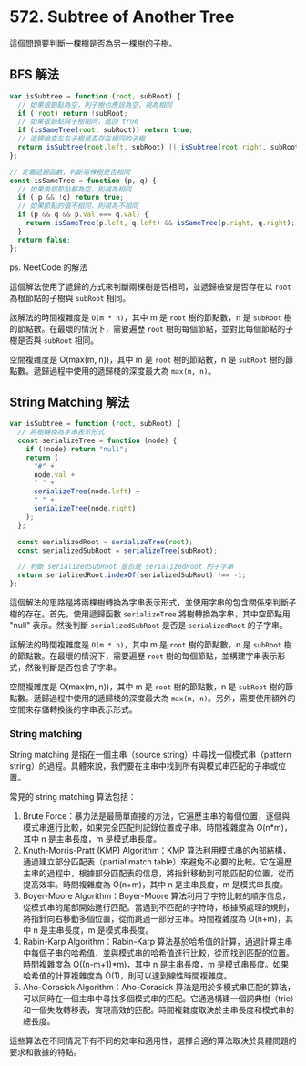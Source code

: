 # 572. Subtree of Another Tree

這個問題要判斷一棵樹是否為另一棵樹的子樹。

## BFS 解法

```javascript
var isSubtree = function (root, subRoot) {
  // 如果根節點為空，則子樹也應該為空，視為相同
  if (!root) return !subRoot;
  // 如果根節點與子樹相同，返回 true
  if (isSameTree(root, subRoot)) return true;
  // 遞歸檢查左右子樹是否存在相同的子樹
  return isSubtree(root.left, subRoot) || isSubtree(root.right, subRoot);
};

// 定義遞歸函數，判斷兩棵樹是否相同
const isSameTree = function (p, q) {
  // 如果兩個節點都為空，則視為相同
  if (!p && !q) return true;
  // 如果節點的值不相同，則視為不相同
  if (p && q && p.val === q.val) {
    return isSameTree(p.left, q.left) && isSameTree(p.right, q.right);
  }
  return false;
};
```

ps. NeetCode 的解法

這個解法使用了遞歸的方式來判斷兩棵樹是否相同，並遞歸檢查是否存在以 `root` 為根節點的子樹與 `subRoot` 相同。

該解法的時間複雜度是 `O(m * n)`，其中 m 是 `root` 樹的節點數，n 是 `subRoot` 樹的節點數。在最壞的情況下，需要遍歷 `root` 樹的每個節點，並對比每個節點的子樹是否與 `subRoot` 相同。

空間複雜度是 O(max(m, n))，其中 m 是 `root` 樹的節點數，n 是 `subRoot` 樹的節點數。遞歸過程中使用的遞歸棧的深度最大為 `max(m, n)`。

## String Matching 解法

```javascript
var isSubtree = function (root, subRoot) {
  // 將樹轉換為字串表示形式
  const serializeTree = function (node) {
    if (!node) return "null";
    return (
      "#" +
      node.val +
      " " +
      serializeTree(node.left) +
      " " +
      serializeTree(node.right)
    );
  };

  const serializedRoot = serializeTree(root);
  const serializedSubRoot = serializeTree(subRoot);

  // 判斷 serializedSubRoot 是否是 serializedRoot 的子字串
  return serializedRoot.indexOf(serializedSubRoot) !== -1;
};
```

這個解法的思路是將兩棵樹轉換為字串表示形式，並使用字串的包含關係來判斷子樹的存在。首先，使用遞歸函數 `serializeTree` 將樹轉換為字串，其中空節點用 "null" 表示。然後判斷 `serializedSubRoot` 是否是 `serializedRoot` 的子字串。

該解法的時間複雜度是 `O(m * n)`，其中 m 是 `root` 樹的節點數，n 是 `subRoot` 樹的節點數。在最壞的情況下，需要遍歷 `root` 樹的每個節點，並構建字串表示形式，然後判斷是否包含子字串。

空間複雜度是 O(max(m, n))，其中 m 是 `root` 樹的節點數，n 是 `subRoot` 樹的節點數。遞歸過程中使用的遞歸棧的深度最大為 `max(m, n)`。另外，需要使用額外的空間來存儲轉換後的字串表示形式。

### String matching

String matching 是指在一個主串（source string）中尋找一個模式串（pattern string）的過程。具體來說，我們要在主串中找到所有與模式串匹配的子串或位置。

常見的 string matching 算法包括：

1. Brute Force：暴力法是最簡單直接的方法，它遍歷主串的每個位置，逐個與模式串進行比較，如果完全匹配則記錄位置或子串。時間複雜度為 O(n\*m)，其中 n 是主串長度，m 是模式串長度。
2. Knuth-Morris-Pratt (KMP) Algorithm：KMP 算法利用模式串的內部結構，通過建立部分匹配表（partial match table）來避免不必要的比較。它在遍歷主串的過程中，根據部分匹配表的信息，將指針移動到可能匹配的位置，從而提高效率。時間複雜度為 O(n+m)，其中 n 是主串長度，m 是模式串長度。
3. Boyer-Moore Algorithm：Boyer-Moore 算法利用了字符比較的順序信息，從模式串的尾部開始進行匹配。當遇到不匹配的字符時，根據預處理的規則，將指針向右移動多個位置，從而跳過一部分主串。時間複雜度為 O(n+m)，其中 n 是主串長度，m 是模式串長度。
4. Rabin-Karp Algorithm：Rabin-Karp 算法基於哈希值的計算，通過計算主串中每個子串的哈希值，並與模式串的哈希值進行比較，從而找到匹配的位置。時間複雜度為 O((n-m+1)\*m)，其中 n 是主串長度，m 是模式串長度。如果哈希值的計算複雜度為 O(1)，則可以達到線性時間複雜度。
5. Aho-Corasick Algorithm：Aho-Corasick 算法是用於多模式串匹配的算法，可以同時在一個主串中尋找多個模式串的匹配。它通過構建一個詞典樹（trie）和一個失敗轉移表，實現高效的匹配。時間複雜度取決於主串長度和模式串的總長度。

這些算法在不同情況下有不同的效率和適用性，選擇合適的算法取決於具體問題的要求和數據的特點。
